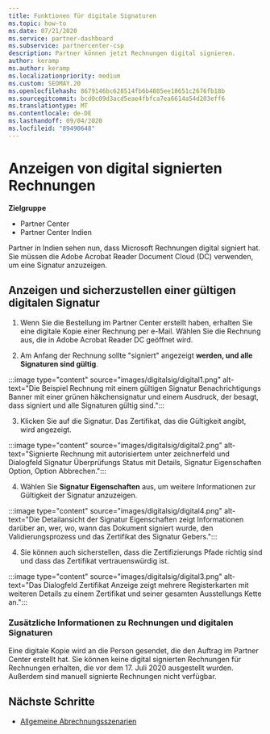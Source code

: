 ```yaml
---
title: Funktionen für digitale Signaturen
ms.topic: how-to
ms.date: 07/21/2020
ms.service: partner-dashboard
ms.subservice: partnercenter-csp
description: Partner können jetzt Rechnungen digital signieren.
author: keramp
ms.author: keramp
ms.localizationpriority: medium
ms.custom: SEOMAY.20
ms.openlocfilehash: 8679146bc628514fb6b4885ee18651c2676fb18b
ms.sourcegitcommit: bcd0c09d3acd5eae4fbfca7ea6614a54d203eff6
ms.translationtype: MT
ms.contentlocale: de-DE
ms.lasthandoff: 09/04/2020
ms.locfileid: "89490648"
---
```

# <a name="view-digitally-signed-invoices"></a>Anzeigen von digital signierten Rechnungen

**Zielgruppe**

- Partner Center
- Partner Center Indien


Partner in Indien sehen nun, dass Microsoft Rechnungen digital signiert hat. Sie müssen die Adobe Acrobat Reader Document Cloud (DC) verwenden, um eine Signatur anzuzeigen.

## <a name="how-to-view-and-insure-a-valid-digital-signature"></a>Anzeigen und sicherzustellen einer gültigen digitalen Signatur


1. Wenn Sie die Bestellung im Partner Center erstellt haben, erhalten Sie eine digitale Kopie einer Rechnung per e-Mail. Wählen Sie die Rechnung aus, die in Adobe Acrobat Reader DC geöffnet wird.


2. Am Anfang der Rechnung sollte "signiert" angezeigt **werden, und alle Signaturen sind gültig**.
 
 :::image type="content" source="images/digitalsig/digital1.png" alt-text="Die Beispiel Rechnung mit einem gültigen Signatur Benachrichtigungs Banner mit einer grünen häkchensignatur und einem Ausdruck, der besagt, dass signiert und alle Signaturen gültig sind.":::

3. Klicken Sie auf die Signatur. Das Zertifikat, das die Gültigkeit angibt, wird angezeigt.

:::image type="content" source="images/digitalsig/digital2.png" alt-text="Signierte Rechnung mit autorisiertem unter zeichnerfeld und Dialogfeld Signatur Überprüfungs Status mit Details, Signatur Eigenschaften Option, Option Abbrechen."::: 

4. Wählen Sie **Signatur Eigenschaften** aus, um weitere Informationen zur Gültigkeit der Signatur anzuzeigen.

:::image type="content" source="images/digitalsig/digital4.png" alt-text="Die Detailansicht der Signatur Eigenschaften zeigt Informationen darüber an, wer, wo, wann das Dokument signiert wurde, den Validierungsprozess und das Zertifikat des Signatur Gebers."::: 

4. Sie können auch sicherstellen, dass die Zertifizierungs Pfade richtig sind und dass das Zertifikat vertrauenswürdig ist.

 :::image type="content" source="images/digitalsig/digital3.png" alt-text="Das Dialogfeld Zertifikat Anzeige zeigt mehrere Registerkarten mit weiteren Details zu einem Zertifikat und seiner gesamten Ausstellungs Kette an.":::

### <a name="additional-information-on-invoices-and-digital-signatures"></a>Zusätzliche Informationen zu Rechnungen und digitalen Signaturen

Eine digitale Kopie wird an die Person gesendet, die den Auftrag im Partner Center erstellt hat. Sie können keine digital signierten Rechnungen für Rechnungen erhalten, die vor dem 17. Juli 2020 ausgestellt wurden. Außerdem sind manuell signierte Rechnungen nicht verfügbar.

## <a name="next-steps"></a>Nächste Schritte

- [Allgemeine Abrechnungsszenarien](common-billing-scenarios.md)
